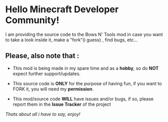 ﻿# Hello Minecraft Developer Community!
I am providing the source code to the Bows N' Tools mod in case you want to take a look inside it, make a "fork"(i guess) , find bugs, etc...
## Please, also note that :

- This mod is being made in my spare time and as a **hobby**, so do **NOT** expect further support/updates.

- This source code is **ONLY** for the purpose of having fun, if you want to FORK it, you will need my **permission**.
- This mod/source code **WILL** have issues and/or bugs, if so, please report them in the **Issue Tracker** of the project

*Thats about all i have to say, enjoy!*
